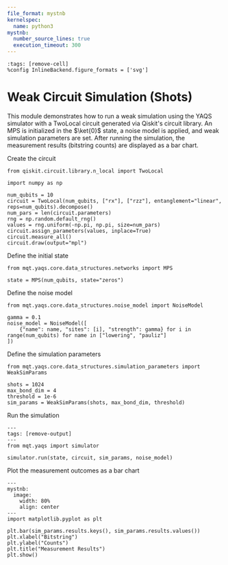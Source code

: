 ```yaml
---
file_format: mystnb
kernelspec:
  name: python3
mystnb:
  number_source_lines: true
  execution_timeout: 300
---
```


```{code-cell} ipython3
:tags: [remove-cell]
%config InlineBackend.figure_formats = ['svg']
```

# Weak Circuit Simulation (Shots)

This module demonstrates how to run a weak simulation using the YAQS simulator
with a TwoLocal circuit generated via Qiskit's circuit library. An MPS is initialized
in the $\ket{0}$ state, a noise model is applied, and weak simulation parameters are set.
After running the simulation, the measurement results (bitstring counts) are displayed
as a bar chart.

Create the circuit

```{code-cell} ipython3
from qiskit.circuit.library.n_local import TwoLocal

import numpy as np

num_qubits = 10
circuit = TwoLocal(num_qubits, ["rx"], ["rzz"], entanglement="linear", reps=num_qubits).decompose()
num_pars = len(circuit.parameters)
rng = np.random.default_rng()
values = rng.uniform(-np.pi, np.pi, size=num_pars)
circuit.assign_parameters(values, inplace=True)
circuit.measure_all()
circuit.draw(output="mpl")
```

Define the initial state

```{code-cell} ipython3
from mqt.yaqs.core.data_structures.networks import MPS

state = MPS(num_qubits, state="zeros")
```

Define the noise model

```{code-cell} ipython3
from mqt.yaqs.core.data_structures.noise_model import NoiseModel

gamma = 0.1
noise_model = NoiseModel([
    {"name": name, "sites": [i], "strength": gamma} for i in range(num_qubits) for name in ["lowering", "pauliz"]
])
```

Define the simulation parameters

```{code-cell} ipython3
from mqt.yaqs.core.data_structures.simulation_parameters import WeakSimParams

shots = 1024
max_bond_dim = 4
threshold = 1e-6
sim_params = WeakSimParams(shots, max_bond_dim, threshold)
```

Run the simulation

```{code-cell} ipython3
---
tags: [remove-output]
---
from mqt.yaqs import simulator

simulator.run(state, circuit, sim_params, noise_model)
```

Plot the measurement outcomes as a bar chart

```{code-cell} ipython3
---
mystnb:
  image:
    width: 80%
    align: center
---
import matplotlib.pyplot as plt

plt.bar(sim_params.results.keys(), sim_params.results.values())
plt.xlabel("Bitstring")
plt.ylabel("Counts")
plt.title("Measurement Results")
plt.show()
```

